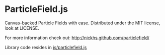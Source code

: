 # ParticleField.js

Canvas-backed Particle Fields with ease. Distributed under the MIT license, look at LICENSE.

For more information check out: <http://nickhs.github.com/particlefield/>

Library code resides in [js/particlefield.js]("https://github.com/nickhs/particlefield/blob/master/js/particlefield.js")
